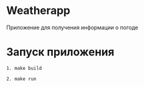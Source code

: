 # Weatherapp
Приложение для получения информации о погоде


# Запуск приложения
```shell
1. make build

2. make run
```
